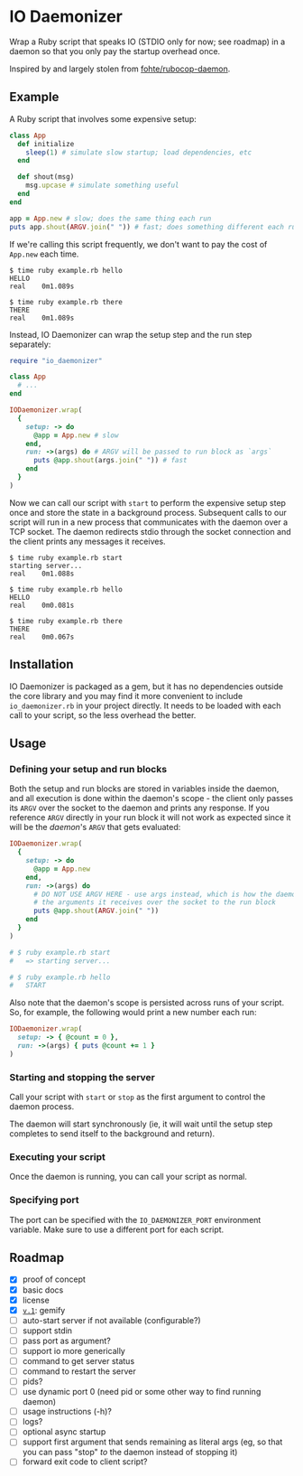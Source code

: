 # IO Daemonizer
Wrap a Ruby script that speaks IO (STDIO only for now; see roadmap) in a daemon so that you only pay the startup overhead once.

Inspired by and largely stolen from [fohte/rubocop-daemon](https://github.com/fohte/rubocop-daemon).

## Example
A Ruby script that involves some expensive setup:

```ruby
class App
  def initialize
    sleep(1) # simulate slow startup; load dependencies, etc
  end

  def shout(msg)
    msg.upcase # simulate something useful
  end
end

app = App.new # slow; does the same thing each run
puts app.shout(ARGV.join(" ")) # fast; does something different each run
```

If we're calling this script frequently, we don't want to pay the cost of `App.new` each time.

```
$ time ruby example.rb hello
HELLO
real    0m1.089s

$ time ruby example.rb there
THERE
real    0m1.089s
```

Instead, IO Daemonizer can wrap the setup step and the run step separately:

```ruby
require "io_daemonizer"

class App
  # ...
end

IODaemonizer.wrap(
  {
    setup: -> do
      @app = App.new # slow
    end,
    run: ->(args) do # ARGV will be passed to run block as `args`
      puts @app.shout(args.join(" ")) # fast
    end
  }
)
```

Now we can call our script with `start` to perform the expensive setup step once and store the state in a background process. Subsequent calls to our script will run in a new process that communicates with the daemon over a TCP socket. The daemon redirects stdio through the socket connection and the client prints any messages it receives.

```
$ time ruby example.rb start
starting server...
real    0m1.088s

$ time ruby example.rb hello
HELLO
real    0m0.081s

$ time ruby example.rb there
THERE
real    0m0.067s
```

## Installation
IO Daemonizer is packaged as a gem, but it has no dependencies outside the core library and you may find it more convenient to include `io_daemonizer.rb` in your project directly. It needs to be loaded with each call to your script, so the less overhead the better.

## Usage
### Defining your setup and run blocks
Both the setup and run blocks are stored in variables inside the daemon, and all execution is done within the daemon's scope - the client only passes its `ARGV` over the socket to the daemon and prints any response. If you reference `ARGV` directly in your run block it will not work as expected since it will be the _daemon_'s `ARGV` that gets evaluated:

```ruby
IODaemonizer.wrap(
  {
    setup: -> do
      @app = App.new
    end,
    run: ->(args) do
      # DO NOT USE ARGV HERE - use args instead, which is how the daemon passes
      # the arguments it receives over the socket to the run block
      puts @app.shout(ARGV.join(" "))
    end
  }
)

# $ ruby example.rb start
#   => starting server...

# $ ruby example.rb hello
#   START
```

Also note that the daemon's scope is persisted across runs of your script. So, for example, the following would print a new number each run:

```ruby
IODaemonizer.wrap(
  setup: -> { @count = 0 },
  run: ->(args) { puts @count += 1 }
)
```

### Starting and stopping the server
Call your script with `start` or `stop` as the first argument to control the daemon process.

The daemon will start synchronously (ie, it will wait until the setup step completes to send itself to the background and return).

### Executing your script
Once the daemon is running, you can call your script as normal.

### Specifying port
The port can be specified with the `IO_DAEMONIZER_PORT` environment variable. Make sure to use a different port for each script.

## Roadmap
* [x] proof of concept
* [x] basic docs
* [x] license
* [x] [`v.1`](https://github.com/joeyschoblaska/io_daemonizer/tree/v.1): gemify 
* [ ] auto-start server if not available (configurable?)
* [ ] support stdin
* [ ] pass port as argument?
* [ ] support io more generically
* [ ] command to get server status
* [ ] command to restart the server
* [ ] pids?
* [ ] use dynamic port 0 (need pid or some other way to find running daemon)
* [ ] usage instructions (-h)?
* [ ] logs?
* [ ] optional async startup
* [ ] support first argument that sends remaining as literal args (eg, so that you can pass "stop" _to_ the daemon instead of stopping it)
* [ ] forward exit code to client script?

